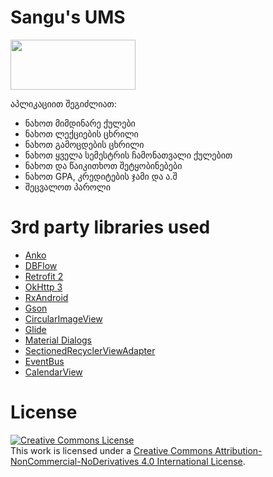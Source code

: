 # Sangu's UMS
<a href="https://play.google.com/store/apps/details?id=hexlay.ums" target="_blank">
  <img src="https://play.google.com/intl/en_us/badges/static/images/badges/en_badge_web_generic.png" width="200" height="80">
</a>

აპლიკაციით შეგიძლიათ:
- ნახოთ მიმდინარე ქულები
- ნახოთ ლექციების ცხრილი
- ნახოთ გამოცდების ცხრილი
- ნახოთ ყველა სემესტრის ჩამონათვალი ქულებით
- ნახოთ და წაიკითხოთ შეტყობინებები
- ნახოთ GPA, კრედიტების ჯამი და ა.შ
- შეცვალოთ პაროლი

# 3rd party libraries used
- <a href="https://github.com/Kotlin/anko">Anko</a>
- <a href="https://github.com/agrosner/DBFlow">DBFlow</a>
- <a href="https://github.com/square/retrofit">Retrofit 2</a>
- <a href="https://github.com/square/okhttp">OkHttp 3</a>
- <a href="https://github.com/ReactiveX/RxAndroid">RxAndroid</a>
- <a href="https://github.com/google/gson">Gson</a>
- <a href="https://github.com/hdodenhof/CircleImageView">CircularImageView</a>
- <a href="https://github.com/bumptech/glide">Glide</a>
- <a href="https://github.com/afollestad/material-dialogs">Material Dialogs</a>
- <a href="https://github.com/luizgrp/SectionedRecyclerViewAdapter">SectionedRecyclerViewAdapter</a>
- <a href="https://github.com/greenrobot/EventBus">EventBus</a>
- <a href="https://github.com/kizitonwose/CalendarView">CalendarView</a>

# License
<a rel="license" href="http://creativecommons.org/licenses/by-nc-nd/4.0/"><img alt="Creative Commons License" style="border-width:0" src="https://i.creativecommons.org/l/by-nc-nd/4.0/80x15.png" /></a><br />This work is licensed under a <a rel="license" href="http://creativecommons.org/licenses/by-nc-nd/4.0/">Creative Commons Attribution-NonCommercial-NoDerivatives 4.0 International License</a>.
